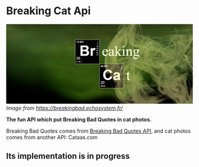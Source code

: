# Breaking Cat Api

![](Breaking_Cat_header.png)
*Image from <https://breakingbad.echosystem.fr/>*

**The fun API which put Breaking Bad Quotes in cat photos.**

Breaking Bad Quotes comes from [Breaking Bad Quotes API](https://breakingbadquotes.xyz/), and cat photos comes from another API: Cataas.com

## Its implementation is in progress

